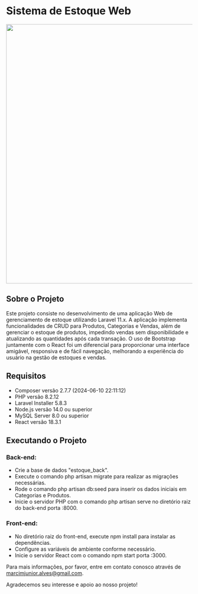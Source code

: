 # Sistema de Estoque Web

<img width="700" src="https://raw.githubusercontent.com/JonathanRaniereM/sistema_estoque/main/estoque_front/src/views/assets/images/estoque_demonstrativo.gif">

## Sobre o Projeto

Este projeto consiste no desenvolvimento de uma aplicação Web de gerenciamento de estoque utilizando Laravel 11.x. A aplicação implementa funcionalidades de CRUD para Produtos, Categorias e Vendas, além de gerenciar o estoque de produtos, impedindo vendas sem disponibilidade e atualizando as quantidades após cada transação. O uso de Bootstrap juntamente com o React foi um diferencial para proporcionar uma interface amigável, responsiva e de fácil navegação, melhorando a experiência do usuário na gestão de estoques e vendas.


## Requisitos

- Composer versão 2.7.7 (2024-06-10 22:11:12)
- PHP versão 8.2.12
- Laravel Installer 5.8.3
- Node.js versão 14.0 ou superior
- MySQL Server 8.0 ou superior
- React versão 18.3.1


## Executando o Projeto

### Back-end:

- Crie a base de dados "estoque_back".
- Execute o comando php artisan migrate para realizar as migrações necessárias.
- Rode o comando php artisan db:seed para inserir os dados iniciais em Categorias e Produtos.
- Inicie o servidor PHP com o comando php artisan serve no diretório raiz do back-end porta :8000.

### Front-end:

- No diretório raiz do front-end, execute npm install para instalar as dependências.
- Configure as variáveis de ambiente conforme necessário.
- Inicie o servidor React com o comando npm start porta :3000.


Para mais informações, por favor, entre em contato conosco através de marcimjunior.alves@gmail.com.

Agradecemos seu interesse e apoio ao nosso projeto!
